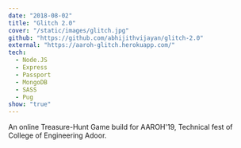 ```yaml
---
date: "2018-08-02"
title: "Glitch 2.0"
cover: "/static/images/glitch.jpg"
github: "https://github.com/abhijithvijayan/glitch-2.0"
external: "https://aaroh-glitch.herokuapp.com/"
tech:
  - Node.JS
  - Express
  - Passport
  - MongoDB
  - SASS
  - Pug
show: "true"
---
```


An online Treasure-Hunt Game build for AAROH'19, Technical fest of College of Engineering Adoor.
